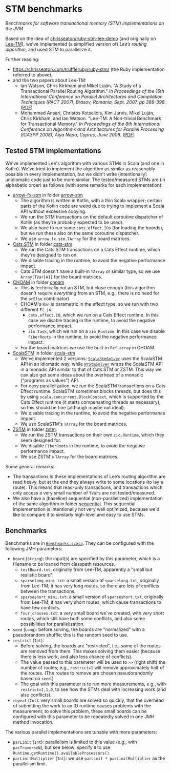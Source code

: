 <!--

   © 2023-2024 Nokia
   Licensed under the Apache License 2.0
   SPDX-License-Identifier: Apache-2.0

-->

# STM benchmarks

*Benchmarks for software transactional memory (STM) implementations on the JVM*

Based on the idea of [chrisseaton/ruby-stm-lee-demo](https://github.com/chrisseaton/ruby-stm-lee-demo)
(and originally on [Lee-TM](https://apt.cs.manchester.ac.uk/projects/TM/LeeBenchmark/)),
we've implemented (a simplified version of) *Lee’s routing algorithm*, and used STM to parallelize it.

Further reading:

- https://chrisseaton.com/truffleruby/ruby-stm/ (the Ruby implementation referred to above),
- and the two papers about Lee-TM:
  - Ian Watson, Chris Kirkham and Mikel Luján.
    "A Study of a Transactional Parallel Routing Algorithm."
    _In Proceedings of the 16th International Conference on Parallel Architectures and Compilation Techniques (PACT 2007),
    Brasov, Romania, Sept. 2007, pp 388-398._
    ([PDF](https://apt.cs.manchester.ac.uk/apt/projects/TM/LeeRouting/lee-TM-pact2007.pdf))
  - Mohammad Ansari, Christos Kotselidis, Kim Jarvis, Mikel Luján, Chris Kirkham, and Ian Watson.
    "Lee-TM: A Non-trivial Benchmark for Transactional Memory."
    _In Proceedings of the 8th International Conference on Algorithms and Architectures for Parallel Processing (ICA3PP 2008),
    Aiya Napa, Cyprus, June 2008._
    ([PDF](https://apt.cs.manchester.ac.uk/apt/people/ansarim/papers/pdfs/ica3pp08-ansari.pdf))

## Tested STM implementations

We've implemented Lee's algorithm with various STMs in Scala (and one in Kotlin). We've tried to
implement the algorithm as similar as reasonably possible in every implementation, but we didn't
write (intentionally) unidiomatic code just to be more similar. The tested/measured STMs are (in
alphabetic order) as follows (with some remarks for each implementation):

- [arrow-fx-stm](https://arrow-kt.io/learn/coroutines/stm) in folder [arrow-stm](/arrow-stm)
  - The algorithm is written in Kotlin, with a thin Scala wrapper; certain parts of the Kotlin
    code are weird due to trying to implement a Scala API without excessive copying.
  - We run the STM transactions on the default coroutine dispatcher of Kotlin (as they're
    probably expected to be used).
  - We also have to run some `cats.effect.IO`s (for loading the boards), but we run these
    also on the same coroutine dispatcher.
  - We use `arrow.fx.stm.TArray` for the board matrices.
- [Cats STM](https://github.com/TimWSpence/cats-stm) in folder [cats-stm](/cats-stm)
  - We run the Cats STM transactions on a Cats Effect runtime, which they're designed to run on.
  - We disable tracing in the runtime, to avoid the negative performance impact.
  - Cats STM doesn't have a built-in `TArray` or similar type, so we use `Array[TVar[A]]` for the
    board matrices.
- [CHOAM](https://github.com/durban/choam) in folder [choam](/choam)
  - This is technically not an STM, but close enough (this algorithm doesn't require
    _everything_ from an STM, e.g., there is no need for the `orElse` combinator).
  - CHOAM's `Rxn` is parametric in the effect type, so we run with two different `F[_]`s:
    - `cats.effect.IO`, which we run on a Cats Effect runtime. In this case we disable tracing
      in the runtime, to avoid the negative performance impact.
    - `zio.Task`, which we run on a `zio.Runtime`. In this case we disable `FiberRoots` in the
      runtime, to avoid the negative performance impact.
  - For the board matrices we use the built-in `Ref.array` in CHOAM.
- [ScalaSTM](https://github.com/scala-stm/scala-stm) in folder [scala-stm](/scala-stm)
  - We've implemented 2 versions:
    [`ScalaStmSolver`](scala-stm/src/main/scala/com/nokia/stmbenchmark/scalastm/ScalaStmSolver.scala)
    uses the ScalaSTM API in an idiomatic way, while
    [`WrStmSolver`](scala-stm/src/main/scala/com/nokia/stmbenchmark/scalastm/WrStmSolver.scala)
    wraps the ScalaSTM API in a monadic API similar to that of Cats STM or ZSTM. This way
    we can also get some ideas about the overhead of a monadic ("programs as values") API.
  - For easy parallelization, we run the ScalaSTM transactions on a Cats Effect runtime.
    ScalaSTM sometimes blocks threads, but does this by using `scala.concurrent.BlockContext`,
    which is supported by the Cats Effect runtime (it starts compensating threads as necessary),
    so this should be fine (although maybe not ideal).
  - We disable tracing in the runtime, to avoid the negative performance impact.
  - We use ScalaSTM's `TArray` for the board matrices.
- [ZSTM](https://github.com/zio/zio/tree/series/2.x/core/shared/src/main/scala/zio/stm) in folder [zstm](/zstm).
  - We run the ZSTM transactions on their own `zio.Runtime`, which they seem designed for.
  - We disable `FiberRoots` in the runtime, to avoid the negative performance impact.
  - We use ZSTM's `TArray` for the board matrices.

Some general remarks:

- The transactions in these implementations of Lee’s routing algorithm are read heavy,
  but at the end they always write to some locations (to lay a route). This means that
  read-only transactions, and transactions which only access a very small number of
  `TVar`s are not tested/measured.
- We also have a (baseline) sequential (non-parallelized) implementation of the same algorithm in folder
  [sequential](/sequential). This sequential implementation is intentionally not very well optimized,
  because we'd like to compare it to similarly high-level and easy to use STMs.

## Benchmarks

Benchmarks are in [`Benchmarks.scala`](benchmarks/src/main/scala/com/nokia/stmbenchmark/benchmarks/Benchmarks.scala).
They can be configured with the following JMH parameters:

- `board` (`String`): the input(s) are specified by this parameter, which is a filename to be loaded from classpath resources.
  - `testBoard.txt`: originally from Lee-TM, apparently a "small but realistic board".
  - `sparselong_mini.txt`: a small version of `sparselong.txt`, originally from Lee-TM;
    it has very long routes, so there are lots of conflicts between the transactions.
  - `sparseshort_mini.txt`: a small version of `sparseshort.txt`, originally from Lee-TM;
    it has very short routes, which cause transactions to have few conflicts.
  - `four_crosses.txt`: a very small board we've created, with very short routes, which still
    have both some conflicts, and also some possibilities for parallelization.
- `seed` (`Long`): before solving, the boards are "normalized" with a pseudorandom shuffle; this is the random seed to use.
- `restrict` (`Int`):
  - Before solving, the boards are "restricted", i.e., some of the routes are removed from them.
    This makes solving them easier (because there is less work, and also less chance of conflicts).
  - The value passed to this parameter will be used to `>>` (right shift) the number of routes;
    e.g., `restrict=1` will remove approximately half of the routes. (The routes to remove are
    chosen pseudorandomly based on `seed`.)
  - The goal with this parameter is to run more measurements, e.g., with `restrict=2,1,0`, to see
    how the STMs deal with increasing work (and also conflicts).
- `repeat` (`Int`): very small boards are solved so quickly, that the overhead of submitting
    the work to an IO runtime causes problems with the measurement; to solve this problem, these
    small boards can be configured with this parameter to be repeatedly solved in one JMH method
    invocation.

The various parallel implementations are tunable with more parameters:

- `parLimit` (`Int`): parallelism is limited to this value (e.g., with `parTraverseN`), but see below; specify `0` to use
  `Runtime.getRuntime().availableProcessors()`.
- `parLimitMultiplier` (`Int`): we use `parLimit * parLimitMultiplier` as the parallelism limit.
